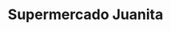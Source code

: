 ---
title: "Supermercado Juanita"
url: /velilla-taramay/supermercado-juanita/
shop: supermercado
---